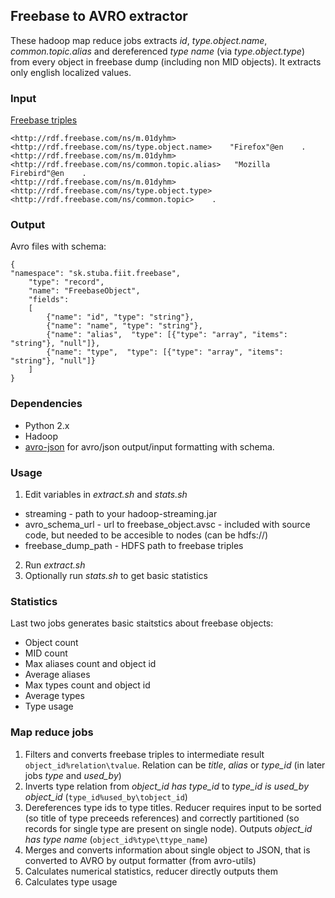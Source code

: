 Freebase to AVRO extractor
---
These hadoop map reduce jobs extracts *id*, *type.object.name*, *common.topic.alias* and dereferenced *type name* (via *type.object.type*) from every object in freebase dump (including non MID objects). It extracts only english localized values.

### Input
[Freebase triples](https://developers.google.com/freebase/data#freebase-rdf-dumps)

    <http://rdf.freebase.com/ns/m.01dyhm>    <http://rdf.freebase.com/ns/type.object.name>    "Firefox"@en    .
    <http://rdf.freebase.com/ns/m.01dyhm>    <http://rdf.freebase.com/ns/common.topic.alias>   "Mozilla Firebird"@en    .
    <http://rdf.freebase.com/ns/m.01dyhm>    <http://rdf.freebase.com/ns/type.object.type>    <http://rdf.freebase.com/ns/common.topic>    .

### Output
Avro files with schema:
    
    {
    "namespace": "sk.stuba.fiit.freebase",
	    "type": "record",
	    "name": "FreebaseObject",
	    "fields":
	    [
		    {"name": "id", "type": "string"},
		    {"name": "name", "type": "string"},
		    {"name": "alias",  "type": [{"type": "array", "items": "string"}, "null"]},
		    {"name": "type",  "type": [{"type": "array", "items": "string"}, "null"]}
	    ]
    }

### Dependencies
* Python 2.x
* Hadoop
* [avro-json](https://github.com/jwills/avro-json) for avro/json output/input formatting with schema.

### Usage
1. Edit variables in *extract.sh* and *stats.sh*
  * streaming - path to your hadoop-streaming.jar
  * avro_schema_url - url to freebase_object.avsc - included with source code, but needed to be accesible to nodes (can be hdfs://)
  * freebase_dump_path - HDFS path to freebase triples
2. Run *extract.sh*
3. Optionally run *stats.sh* to get basic statistics

### Statistics
Last two jobs generates basic staitstics about freebase objects:
* Object count
* MID count
* Max aliases count and object id
* Average aliases
* Max types count and object id
* Average types
* Type usage

### Map reduce jobs
1. Filters and converts freebase triples to intermediate result `object_id%relation\tvalue`. Relation can be *title*, *alias* or *type_id* (in later jobs *type* and *used_by*)
2. Inverts type relation from *object_id has type_id* to *type_id is used_by object_id* (`type_id%used_by\tobject_id`)
3. Dereferences type ids to type titles. Reducer requires input to be sorted (so title of type preceeds references) and correctly partitioned (so records for single type are present on single node). Outputs *object_id has type name* (`object_id%type\ttype_name`)
4. Merges and converts information about single object to JSON, that is converted to AVRO by output formatter (from avro-utils)
5. Calculates numerical statistics, reducer directly outputs them
6. Calculates type usage
